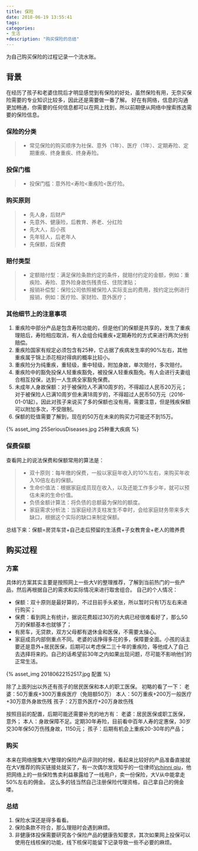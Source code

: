 ```yaml
---
title: 保险
date: 2018-06-19 13:55:41
tags:
categories:
- 生活
+description: "购买保险的总结"
---
```


为自己购买保险的过程记录一个流水账。


<!--more-->

## 背景
在经历了孩子和老婆住院后才明显感觉到有保险的好处，虽然保险有用，无奈买保险需要的专业知识比较多，因此还是需要做一番了解。
好在有网络，信息的沟通更加畅通，你需要的任何信息都可以在网上找到，所以前期便从网络中搜索拣选需要的保险信息。
### 保险的分类
> * 常见保险的购买顺序为社保、意外（1年）、医疗（1年）、定期寿险、定期重疾、终身重疾、终身寿险。

### 投保门槛
> * 投保门槛：意外险<寿险<重疾险<医疗险。

### 购买原则
> * 先人身，后财产
> * 先意外、健康险，后教育、养老、分红险
> * 先大人，后小孩
> * 先年轻人，后老年人
> * 先保额，后保费

### 赔付类型
> * 定额赔付型：满足保险条款约定的条件，就赔付约定的金额，例如：重疾险、寿险、意外险身故伤残责任、住院津贴；
> * 报销补偿型：保险公司依照被保险人实际支出的费用，按约定比例进行报销，例如：医疗险、家财险、意外医疗；


### 其他细节上的注意事项
1. 重疾险中部分产品是包含寿险功能的，但是他们的保额是共享的，发生了重疾理赔后，寿险相应取消，有人会组合纯重疾+定期寿险的方式来进行两次分别赔偿。
2. 重疾险国家有规定必须包含有25种，它占据了疾病发生率的90%左右，其他重疾属于锦上添花相对得病的概率比较小。
3. 重疾险分为纯重疾，重轻级，重中轻级，附加身故，单次赔付，多次赔付。
4. 重疾险中的豁免投保人轻重疾豁免，被投保人轻重疾豁免。有人会进行夫妻组合相互投保，达到一人生病全家豁免保费。
5. 未成年人身故保额：对于被保险人不满10周岁的，不得超过人民币20万元； 对于被保险人已满10周岁但未满18周岁的，不得超过人民币50万元（2016-01-01起）。因此对孩子来说买了多的保额也没有用，需要注意，但是残疾保额可以附加多次，不受限制。
6. 保额的贬值需要了解到，现在的50万在未来的购买力可能还不到15万。

{% asset_img 25SeriousDiseases.jpg 25种重大疾病 %}

### 保费保额
查看网上的说法保费和保额常用的算法是：
> * 双十原则：每年缴的保费，一般以家庭年收入的10%左右，来购买年收入10倍左右的保额。
> * 生命价值法：根据家庭成员现在收入，以及还能工作多少年，就可以预估未来的生命价值。
> * 负债金额计算法：将负债的总额最为保险的额度。
> * 家庭需求分析法：当家庭经济支柱发生不幸时，会给家庭财务带来多大缺口，根据这个实际的缺口来制定保额。

总结下来：保额=房贷车贷+自己走后预留的生活费+子女教育金+老人的赡养费

## 购买过程

### 方案
具体的方案其实主要是按照网上一些大V的整理推荐，了解到当前热门的一些产品，然后再根据自己的需求和实际情况来进行取舍组合。
自己的个人情况：

 - 保额：双十原则是最好算的，不过目前手头紧张，所以暂时只有1万左右来进行购买；
 - 保费：看到网上有统计，据说花费超过30万的大病已经很难看好了，那么50万的保额基本也就够了；
 - 有房车，无贷款，双方父母都有退休金和医保，不需要太操心。
 - 家庭成员内部侧重点不同。老婆的话挣得多花的多，保障要全面。小孩的话主要还是意外+居民医保，后期可以考虑保二三十年的重疾险，等他成人了自己去选择将来的。自己的话希望前30年之内如果出现问题，尽可能不影响他们的正常生活。

{% asset_img 20180622152517.jpg 配置 %}

除了上面列出以外还有孩子的居民医保和本人的职工医保。
初略的看了一下：
老婆：50万重疾+300万重疾医疗（免赔额50万）
本人：50万重疾+200万一般医疗+30万意外身故伤残
孩子：2万意外医疗+20万身故伤残

按照目前的配置，后期可能还需要补充的地方有：
老婆：居民医保或职工医保，意外；
本人：身故保障不足。定期30年寿险，目前看中百年人寿的定惠保，30岁交30年保50万伤残身故，1150元；
孩子：后期有机会上重疾20-30年的产品；



### 购买
本来在网络搜集大V整理的保险产品评测的时候，看起来比较好的产品准备直接就在大V推荐的购买链接处就买了，有一次偶尔发现知乎的一位律师[Vchinni qiu](https://www.zhihu.com/people/chinni-qiu/activities)，他把网络上的一些保险售卖利益暴露给了一线用户，卖一份保险，大V从中能拿走50%左右的佣金。
    这么多的钱当然自己注册保险代理资格，自己拿自己的佣金喽。

### 总结
1. 保险水深还是得多看看。
2. 保险条款不符合，那么理赔时会遇到麻烦。
3. 非健康体投保需要研究各个保险产品的健康告知要求，其次如果网上投保可以使用在线核保的功能，线下核保可能留下记录导致一些不必要的麻烦。

